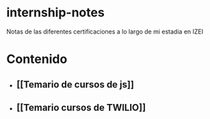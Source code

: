 # internship-notes
Notas de las diferentes certificaciones a lo largo de mi estadia en IZEI

# Contenido

- ## [[Temario de cursos de js]]
- ## [[Temario cursos de TWILIO]]

